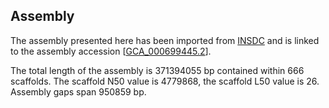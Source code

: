 **Assembly**
--------

The assembly presented here has been imported from [INSDC](http://www.insdc.org) and is linked to the assembly accession [[GCA\_000699445.2](http://www.ebi.ac.uk/ena/data/view/GCA_000699445.2)].

The total length of the assembly is 371394055 bp contained within 666 scaffolds.
The scaffold N50 value is 4779868, the scaffold L50 value is 26.
Assembly gaps span 950859 bp.
